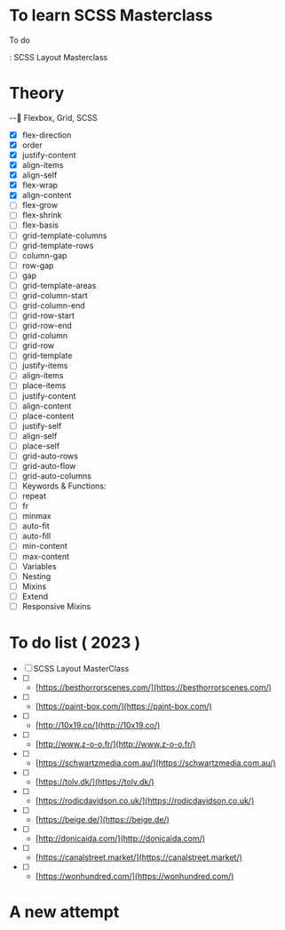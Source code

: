 # To learn SCSS Masterclass

To do

: SCSS Layout Masterclass

# Theory

--🥞 Flexbox, Grid, SCSS

- [x] flex-direction
- [x] order
- [x] justify-content
- [x] align-items
- [x] align-self
- [x] flex-wrap
- [x] align-content
- [ ] flex-grow
- [ ] flex-shrink
- [ ] flex-basis
- [ ] grid-template-columns
- [ ] grid-template-rows
- [ ] column-gap
- [ ] row-gap
- [ ] gap
- [ ] grid-template-areas
- [ ] grid-column-start
- [ ] grid-column-end
- [ ] grid-row-start
- [ ] grid-row-end
- [ ] grid-column
- [ ] grid-row
- [ ] grid-template
- [ ] justify-items
- [ ] align-items
- [ ] place-items
- [ ] justify-content
- [ ] align-content
- [ ] place-content
- [ ] justify-self
- [ ] align-self
- [ ] place-self
- [ ] grid-auto-rows
- [ ] grid-auto-flow
- [ ] grid-auto-columns
- [ ] Keywords & Functions:
- [ ] repeat
- [ ] fr
- [ ] minmax
- [ ] auto-fit
- [ ] auto-fill
- [ ] min-content
- [ ] max-content
- [ ] Variables
- [ ] Nesting
- [ ] Mixins
- [ ] Extend
- [ ] Responsive Mixins

# To do list ( 2023 )

- [ ] SCSS Layout MasterClass
- [ ] - [https://besthorrorscenes.com/](https://besthorrorscenes.com/)
- [ ] - [https://paint-box.com/](https://paint-box.com/)
- [ ] - [http://10x19.co/](http://10x19.co/)
- [ ] - [http://www.z-o-o.fr/](http://www.z-o-o.fr/)
- [ ] - [https://schwartzmedia.com.au/](https://schwartzmedia.com.au/)
- [ ] - [https://tolv.dk/](https://tolv.dk/)
- [ ] - [https://rodicdavidson.co.uk/](https://rodicdavidson.co.uk/)
- [ ] - [https://beige.de/](https://beige.de/)
- [ ] - [http://donicaida.com/](http://donicaida.com/)
- [ ] - [https://canalstreet.market/](https://canalstreet.market/)
- [ ] - [https://wonhundred.com/](https://wonhundred.com/)

# A new attempt
